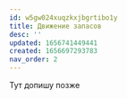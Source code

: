 ```yaml
---
id: w5gw024xuqzkxjbgrtibo1y
title: Движение запасов
desc: ''
updated: 1656741449441
created: 1656697293783
nav_order: 2
---
```


Тут допишу позже